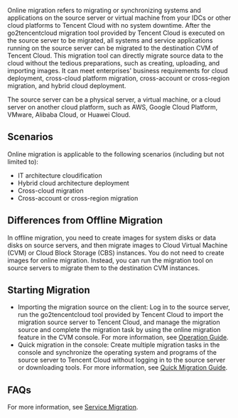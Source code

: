 Online migration refers to migrating or synchronizing systems and applications on the source server or virtual machine from your IDCs or other cloud platforms to Tencent Cloud with no system downtime.
After the go2tencentcloud migration tool provided by Tencent Cloud is executed on the source server to be migrated, all systems and service applications running on the source server can be migrated to the destination CVM of Tencent Cloud. This migration tool can directly migrate source data to the cloud without the tedious preparations, such as creating, uploading, and importing images. It can meet enterprises' business requirements for cloud deployment, cross-cloud platform migration, cross-account or cross-region migration, and hybrid cloud deployment.

<dx-alert infotype="explain" title="">
The source server can be a physical server, a virtual machine, or a cloud server on another cloud platform, such as AWS, Google Cloud Platform, VMware, Alibaba Cloud, or Huawei Cloud.
</dx-alert>



## Scenarios

Online migration is applicable to the following scenarios (including but not limited to):
- IT architecture cloudification
- Hybrid cloud architecture deployment
- Cross-cloud migration
- Cross-account or cross-region migration

## Differences from Offline Migration

In offline migration, you need to create images for system disks or data disks on source servers, and then migrate images to Cloud Virtual Machine (CVM) or Cloud Block Storage (CBS) instances. You do not need to create images for online migration. Instead, you can run the migration tool on source servers to migrate them to the destination CVM instances.

## Starting Migration

- Importing the migration source on the client: Log in to the source server, run the go2tencentcloud tool provided by Tencent Cloud to import the migration source server to Tencent Cloud, and manage the migration source and complete the migration task by using the online migration feature in the CVM console. For more information, see [Operation Guide](https://www.tencentcloud.com/document/product/213/44338).
- Quick migration in the console: Create multiple migration tasks in the console and synchronize the operating system and programs of the source server to Tencent Cloud without logging in to the source server or downloading tools. For more information, see [Quick Migration Guide](https://intl.cloud.tencent.com/document/product/213/53265).


## FAQs

For more information, see [Service Migration](https://www.tencentcloud.com/document/product/213/32395).

